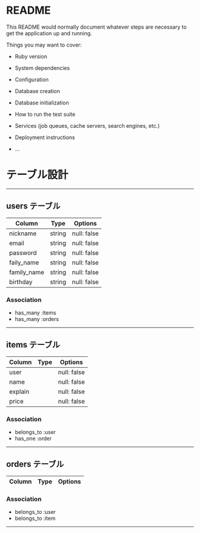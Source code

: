 # README

This README would normally document whatever steps are necessary to get the
application up and running.

Things you may want to cover:

* Ruby version

* System dependencies

* Configuration

* Database creation

* Database initialization

* How to run the test suite

* Services (job queues, cache servers, search engines, etc.)

* Deployment instructions

* ...

# テーブル設計
--------------------------------------------------------
## users テーブル
| Column   | Type   | Options     |
| -------- | ------ | ----------- |
| nickname | string | null: false |
| email    | string | null: false |
| password | string | null: false |
| faily_name | string | null: false |
| family_name | string | null: false |
| birthday | string | null: false |

### Association
- has_many :items
- has_many :orders
--------------------------------------------------------
## items テーブル
| Column   | Type   | Options     |
| -------- | ------ | ----------- |
| user     |    | null: false |
| name     |    | null: false |
| explain  |    | null: false |
| price    |    | null: false |

### Association
- belongs_to :user
- has_one :order

--------------------------------------------------------
## orders テーブル
| Column   | Type   | Options     |
| -------- | ------ | ----------- |


### Association
- belongs_to :user
- belongs_to :item

--------------------------------------------------------

